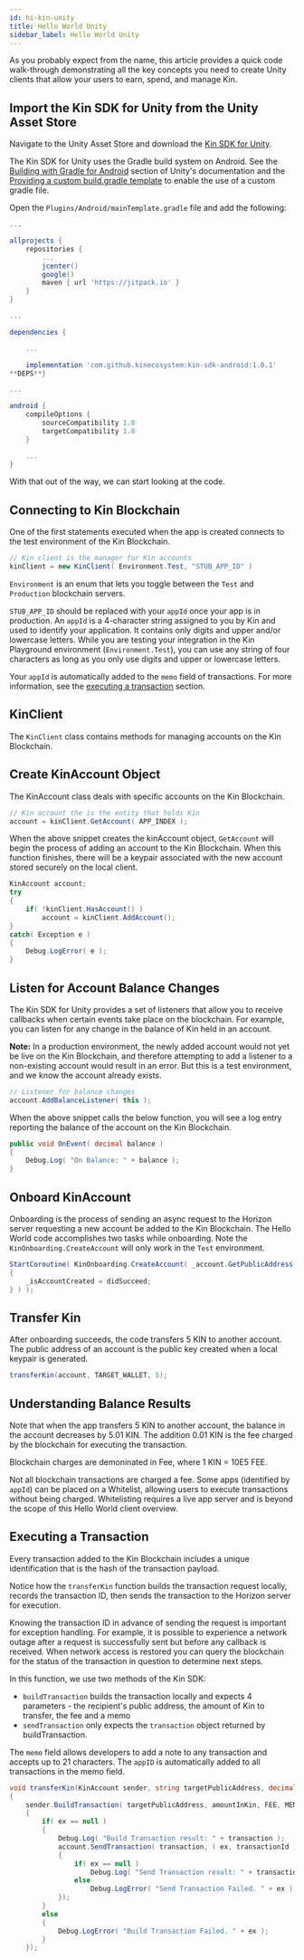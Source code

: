 ```yaml
---
id: hi-kin-unity
title: Hello World Unity
sidebar_label: Hello World Unity
---
```


As you probably expect from the name, this article provides a quick code walk-through demonstrating all the key concepts you need to create Unity clients that allow your users to earn, spend, and manage Kin.

## Import the Kin SDK for Unity from the Unity Asset Store

Navigate to the Unity Asset Store and download the [Kin SDK for Unity](https://assetstore.unity.com/packages/tools/utilities/kin-sdk-for-unity-android-beta-137182).

The Kin SDK for Unity uses the Gradle build system on Android. See the [Building with Gradle for Android](https://docs.unity3d.com/Manual/android-gradle-overview.html) section of Unity's documentation and the [Providing a custom build.gradle template](https://docs.unity3d.com/Manual/android-gradle-overview.html) to enable the use of a custom gradle file.

Open the `Plugins/Android/mainTemplate.gradle` file and add the following:

```gradle
...

allprojects {
    repositories {
        ...
		jcenter()
		google()
		maven { url 'https://jitpack.io' }
    }
}

...

dependencies {

    ...

	implementation 'com.github.kinecosystem:kin-sdk-android:1.0.1'
**DEPS**}

...

android {
    compileOptions {
        sourceCompatibility 1.8
        targetCompatibility 1.8
    }

    ...
}
````

With that out of the way, we can start looking at the code.


## Connecting to Kin Blockchain

One of the first statements executed when the app is created connects to the test environment of the Kin Blockchain.

```csharp
// Kin client is the manager for Kin accounts
kinClient = new KinClient( Environment.Test, "STUB_APP_ID" )
```
`Environment` is an enum that lets you toggle between the `Test` and `Production` blockchain servers.

`STUB_APP_ID` should be replaced with your `appId` once your app is in production. An `appId` is a 4-character string assigned to you by Kin and used to identify your application. It contains only digits and upper and/or lowercase letters. While you are testing your integration in the Kin Playground environment (`Environment.Test`), you can use any string of four characters as long as you only use digits and upper or lowercase letters.

Your `appId` is automatically added to the `memo` field of transactions. For more information, see the [executing a transaction](#executing-a-transaction) section.



## KinClient
The `KinClient` class contains methods for managing accounts on the Kin Blockchain.

## Create KinAccount Object
The KinAccount class deals with specific accounts on the Kin Blockchain.   

```csharp
// Kin account the is the entity that holds Kin
account = kinClient.GetAccount( APP_INDEX );
```

When the above snippet creates the kinAccount object, `GetAccount` will begin the process of adding an account to the Kin Blockchain. When this function finishes, there will be a keypair associated with the new account stored securely on the local client.

```csharp
KinAccount account;
try
{
    if( !kinClient.HasAccount() )
        account = kinClient.AddAccount();
}
catch( Exception e )
{
    Debug.LogError( e );
}
```

## Listen for Account Balance Changes

The Kin SDK for Unity provides a set of listeners that allow you to receive callbacks when certain events take place on the blockchain. For example, you can listen for any change in the balance of Kin held in an account.

**Note:** In a production environment, the newly added account would not yet be live on the Kin Blockchain, and therefore attempting to add a listener to a non-existing account would result in an error. But this is a test environment, and we know the account already exists.

```csharp
// Listener for balance changes
account.AddBalanceListener( this );
```

When the above snippet calls the below function, you will see a log entry reporting the balance of the account on the Kin Blockchain.

```csharp
public void OnEvent( decimal balance )
{
	Debug.Log( "On Balance: " + balance );
}
```

## Onboard KinAccount

Onboarding is the process of sending an async request to the Horizon server requesting a new account be added to the Kin Blockchain. The Hello World code accomplishes two tasks while onboarding. Note the `KinOnboarding.CreateAccount` will only work in the `Test` environment.

```csharp
StartCoroutine( KinOnboarding.CreateAccount( _account.GetPublicAddress(), didSucceed =>
{
	_isAccountCreated = didSucceed;
} ) );
```

## Transfer Kin

After onboarding succeeds, the code transfers 5 KIN to another account. The public address of an account is the public key created when a local keypair is generated.

```csharp
transferKin(account, TARGET_WALLET, 5);
```

## Understanding Balance Results

Note that when the app transfers 5 KIN to another account, the balance in the account decreases by 5.01 KIN. The addition 0.01 KIN is the fee charged by the blockchain for executing the transaction.

Blockchain charges are demoninated in Fee, where 1 KIN = 10E5 FEE.

Not all blockchain transactions are charged a fee. Some apps (identified by `appId`) can be placed on a Whitelist, allowing users to execute transactions without being charged. Whitelisting requires a live app server and is beyond the scope of this Hello World client overview.


## Executing a Transaction

Every transaction added to the Kin Blockchain includes a unique identification that is the hash of the transaction payload.

Notice how the `transferKin` function builds the transaction request locally, records the transaction ID, then sends the transaction to the Horizon server for execution.

Knowing the transaction ID in advance of sending the request is important for exception handling. For example, it is possible to experience a network outage after a request is successfully sent but before any callback is received. When network access is restored you can query the blockchain for the status of the transaction in question to determine next steps.

In this function, we use two methods of the Kin SDK:

- `buildTransaction` builds the transaction locally and expects 4 parameters - the recipient's public address, the amount of Kin to transfer, the fee and a memo
- `sendTransaction` only expects the `transaction` object returned by buildTransaction.

The `memo` field allows developers to add a note to any transaction and accepts up to 21 characters. The `appID` is automatically added to all transactions in the memo field.

```csharp
void transferKin(KinAccount sender, string targetPublicAddress, decimal amountInKin)
{
	sender.BuildTransaction( targetPublicAddress, amountInKin, FEE, MEMO, ( ex, transaction ) =>
	{
		if( ex == null )
		{
			Debug.Log( "Build Transaction result: " + transaction );
			account.SendTransaction( transaction, ( ex, transactionId ) =>
			{
				if( ex == null )
					Debug.Log( "Send Transaction result: " + transactionId );
				else
					Debug.LogError( "Send Transaction Failed. " + ex );
			});
		}
		else
		{
			Debug.LogError( "Build Transaction Failed. " + ex );
		}
	});

```
